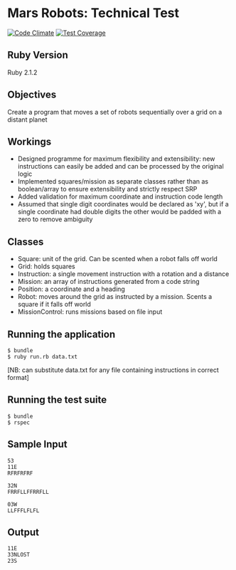 Mars Robots: Technical Test
===========================

[![Code Climate](https://codeclimate.com/github/foxjerem/mars-robots/badges/gpa.svg)](https://codeclimate.com/github/foxjerem/mars-robots) [![Test Coverage](https://codeclimate.com/github/foxjerem/mars-robots/badges/coverage.svg)](https://codeclimate.com/github/foxjerem/mars-robots)

Ruby Version
------------
Ruby 2.1.2

Objectives
----------

Create a program that moves a set of robots sequentially over a grid on a distant planet

Workings
--------
- Designed programme for maximum flexibility and extensibility: new instructions can easily be added and can be processed by the original logic
- Implemented squares/mission as separate classes rather than as boolean/array to ensure extensibility and strictly respect SRP
- Added validation for maximum coordinate and instruction code length
- Assumed that single digit coordinates would be declared as 'xy', but if a single coordinate had double digits the other would be padded with a zero to remove ambiguity

Classes
--------
- Square: unit of the grid. Can be scented when a robot falls off world
- Grid: holds squares
- Instruction: a single movement instruction with a rotation and a distance
- Mission: an array of instructions generated from a code string
- Position: a coordinate and a heading
- Robot: moves around the grid as instructed by a mission. Scents a square if it falls off world
- MissionControl: runs missions based on file input

Running the application
------------------------

```shell
$ bundle
$ ruby run.rb data.txt
```

[NB: can substitute data.txt for any file containing instructions in correct format]

Running the test suite
-----------------------

```shell
$ bundle
$ rspec
```

Sample Input
------------
```shell
53
11E
RFRFRFRF

32N
FRRFLLFFRRFLL

03W
LLFFFLFLFL
```

Output
------
```shell
11E
33NLOST
23S
```
